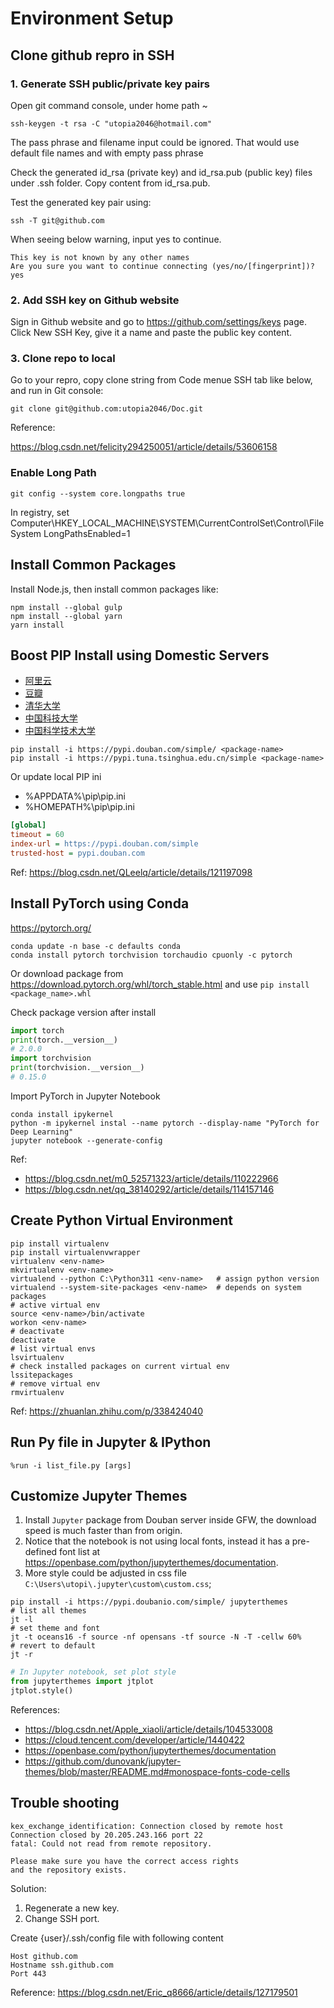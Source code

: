 # Environment Setup

## Clone github repro in SSH

### 1. Generate SSH public/private key pairs

Open git command console, under home path ~

``` console
ssh-keygen -t rsa -C "utopia2046@hotmail.com"
```

The pass phrase and filename input could be ignored. That would use default file names and with empty pass phrase

Check the generated id_rsa (private key) and id_rsa.pub (public key) files under .ssh folder. Copy content from id_rsa.pub.

Test the generated key pair using:

``` console
ssh -T git@github.com
```

When seeing below warning, input yes to continue.

``` console
This key is not known by any other names
Are you sure you want to continue connecting (yes/no/[fingerprint])? yes
```

### 2. Add SSH key on Github website

Sign in Github website and go to <https://github.com/settings/keys> page. Click New SSH Key, give it a name and paste the public key content.

### 3. Clone repo to local

Go to your repro, copy clone string from Code menue SSH tab like below, and run in Git console:

``` console
git clone git@github.com:utopia2046/Doc.git
```

Reference:

<https://blog.csdn.net/felicity294250051/article/details/53606158>

### Enable Long Path

``` console
git config --system core.longpaths true
```

In registry, set
Computer\HKEY_LOCAL_MACHINE\SYSTEM\CurrentControlSet\Control\FileSystem
LongPathsEnabled=1

## Install Common Packages

Install Node.js, then install common packages like:

``` console
npm install --global gulp
npm install --global yarn
yarn install
```

## Boost PIP Install using Domestic Servers

- [阿里云](http://mirrors.aliyun.com/pypi/simple/)
- [豆瓣](http://pypi.douban.com/simple/)
- [清华大学](https://pypi.tuna.tsinghua.edu.cn/simple/)
- [中国科技大学](https://pypi.mirrors.ustc.edu.cn/simple/)
- [中国科学技术大学](http://pypi.mirrors.ustc.edu.cn/simple/)

``` console
pip install -i https://pypi.douban.com/simple/ <package-name>
pip install -i https://pypi.tuna.tsinghua.edu.cn/simple <package-name>
```

Or update local PIP ini

- %APPDATA%\pip\pip.ini
- %HOMEPATH%\pip\pip.ini

``` pip.ini
[global]
timeout = 60
index-url = https://pypi.douban.com/simple
trusted-host = pypi.douban.com
```

Ref: <https://blog.csdn.net/QLeelq/article/details/121197098>

## Install PyTorch using Conda

<https://pytorch.org/>

``` console
conda update -n base -c defaults conda
conda install pytorch torchvision torchaudio cpuonly -c pytorch
```

Or download package from <https://download.pytorch.org/whl/torch_stable.html>
and use `pip install <package_name>.whl`

Check package version after install

``` python
import torch
print(torch.__version__)
# 2.0.0
import torchvision
print(torchvision.__version__)
# 0.15.0
```

Import PyTorch in Jupyter Notebook

``` console
conda install ipykernel
python -m ipykernel instal --name pytorch --display-name "PyTorch for Deep Learning"
jupyter notebook --generate-config
```

Ref:

- <https://blog.csdn.net/m0_52571323/article/details/110222966>
- <https://blog.csdn.net/qq_38140292/article/details/114157146>

## Create Python Virtual Environment

``` console
pip install virtualenv
pip install virtualenvwrapper
virtualenv <env-name>
mkvirtualenv <env-name>
virtualend --python C:\Python311 <env-name>   # assign python version
virtualend --system-site-packages <env-name>  # depends on system packages
# active virtual env
source <env-name>/bin/activate
workon <env-name>
# deactivate
deactivate
# list virtual envs
lsvirtualenv
# check installed packages on current virtual env
lssitepackages
# remove virtual env
rmvirtualenv
```

Ref: <https://zhuanlan.zhihu.com/p/338424040>

## Run Py file in Jupyter & IPython

``` ipython
%run -i list_file.py [args]
```

## Customize Jupyter Themes

1. Install `Jupyter` package from Douban server inside GFW, the download speed is much faster than from origin.
2. Notice that the notebook is not using local fonts, instead it has a pre-defined font list at <https://openbase.com/python/jupyterthemes/documentation>.
3. More style could be adjusted in css file `C:\Users\utopi\.jupyter\custom\custom.css`;

``` console
pip install -i https://pypi.doubanio.com/simple/ jupyterthemes
# list all themes
jt -l
# set theme and font
jt -t oceans16 -f source -nf opensans -tf source -N -T -cellw 60%
# revert to default
jt -r
```

``` python
# In Jupyter notebook, set plot style
from jupyterthemes import jtplot
jtplot.style()
```

References:

* <https://blog.csdn.net/Apple_xiaoli/article/details/104533008>
* <https://cloud.tencent.com/developer/article/1440422>
* <https://openbase.com/python/jupyterthemes/documentation>
* <https://github.com/dunovank/jupyter-themes/blob/master/README.md#monospace-fonts-code-cells>

## Trouble shooting

``` console
kex_exchange_identification: Connection closed by remote host
Connection closed by 20.205.243.166 port 22
fatal: Could not read from remote repository.

Please make sure you have the correct access rights
and the repository exists.
```

Solution:

1. Regenerate a new key.
2. Change SSH port.

Create {user}/.ssh/config file with following content

``` config
Host github.com
Hostname ssh.github.com
Port 443
```

Reference: <https://blog.csdn.net/Eric_q8666/article/details/127179501>
